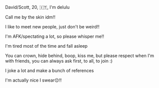 David/Scott, 20, 🇮🇹, I'm delulu

Call me by the skin idm‼

I like to meet new people, just don't be weird‼

I'm AFK/spectating a lot, so please whisper me‼

I'm tired most of the time and fall asleep

You can crown, hide behind, boop, kiss me, but please respect when I'm with friends, you can always ask first, to all, to join :)

I joke a lot and make a bunch of references 

I'm actually nice I swear😔‼
